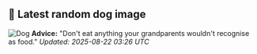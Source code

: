 ## 🐶 Latest random dog image
![Dog](https://images.dog.ceo/breeds/leonberg/n02111129_3028.jpg)
**Advice:** "Don't eat anything your grandparents wouldn't recognise as food."
*Updated: 2025-08-22 03:26 UTC*
